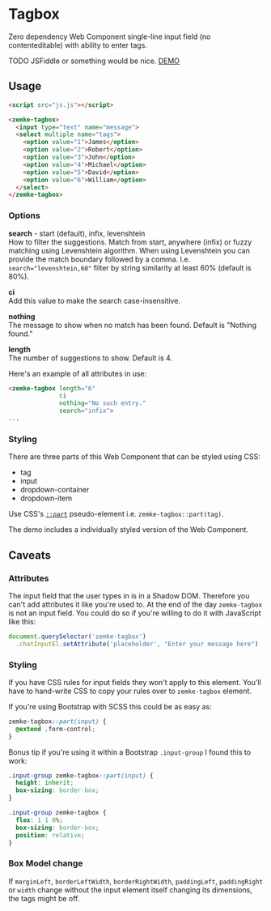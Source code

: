 # Tagbox

Zero dependency Web Component single-line input field (no contenteditable) with ability to enter tags. 

TODO JSFiddle or something would be nice.
[DEMO](https://store.zemke.io/tagbox.html)

## Usage

```html
<script src="js.js"></script>

<zemke-tagbox>
  <input type="text" name="message">
  <select multiple name="tags">
    <option value="1">James</option>
    <option value="2">Robert</option>
    <option value="3">John</option>
    <option value="4">Michael</option>
    <option value="5">David</option>
    <option value="6">William</option>
  </select>
</zemke-tagbox>
```

### Options

**search** - start (default), infix, levenshtein \
How to filter the suggestions.
Match from start, anywhere (infix) or fuzzy matching using Levenshtein algorithm.
When using Levenshtein you can provide the match boundary followed by a comma.
I.e. `search="levenshtein,60"` filter by string similarity at least 60% (default is 80%).

**ci** \
Add this value to make the search case-insensitive.

**nothing** \
The message to show when no match has been found. Default is "Nothing found."

**length** \
The number of suggestions to show. Default is 4.

Here's an example of all attributes in use:

```html
<zemke-tagbox length="6"
              ci
              nothing="No such entry."
              search="infix">
...
```

### Styling

There are three parts of this Web Component that can be styled using CSS:

* tag
* input
* dropdown-container
* dropdown-item

Use CSS's
[`::part`](https://developer.mozilla.org/en-US/docs/Web/CSS/::part)
pseudo-element i.e. `zemke-tagbox::part(tag)`.

The demo includes a individually styled version of the Web Component.

## Caveats

### Attributes

The input field that the user types in is in a Shadow DOM.
Therefore you can't add attributes it like you're used to.
At the end of the day `zemke-tagbox` is not an input field.
You could do so if you're willing to do it with JavaScript like this:

```js
document.querySelector('zemke-tagbox')
  .chatInputEl.setAttribute('placeholder', "Enter your message here")
```

### Styling

If you have CSS rules for input fields they won't apply to this element.
You'll have to hand-write CSS to copy your rules over to `zemke-tagbox` element.

If you're using Bootstrap with SCSS this could be as easy as:

```css
zemke-tagbox::part(input) {
  @extend .form-control;
}       
```

Bonus tip if you're using it within a Bootstrap `.input-group` I found this to work:

```css
.input-group zemke-tagbox::part(input) {
  height: inherit;
  box-sizing: border-box;
}

.input-group zemke-tagbox {
  flex: 1 1 0%;
  box-sizing: border-box;
  position: relative;
}
```

### Box Model change

If
`marginLeft`, `borderLeftWidth`, `borderRightWidth`, `paddingLeft`, `paddingRight` or `width`
change without the input element itself changing its dimensions, the tags might be off.

